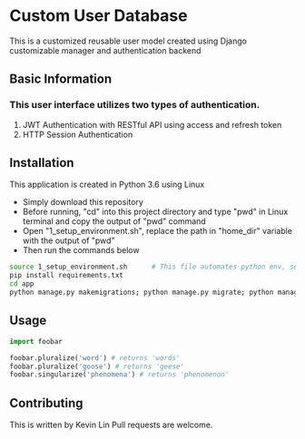 # Custom User Database  

This is a customized reusable user model created using Django customizable manager and authentication backend  

## Basic Information
### This user interface utilizes two types of authentication. 
1. JWT Authentication with RESTful API using access and refresh token
2. HTTP Session Authentication 


## Installation

This application is created in Python 3.6 using Linux
* Simply download this repository
* Before running, "cd" into this project directory and type "pwd" in Linux terminal and copy the output of "pwd" command
* Open "1_setup_environment.sh", replace the path in "home_dir" variable with the output of "pwd" 
* Then run the commands below

```bash
source 1_setup_environment.sh      # This file automates python env, setup environment variables, and clear database. 
pip install requirements.txt
cd app
python manage.py makemigrations; python manage.py migrate; python manage.py runserver

```

## Usage

```python
import foobar

foobar.pluralize('word') # returns 'words'
foobar.pluralize('goose') # returns 'geese'
foobar.singularize('phenomena') # returns 'phenomenon'
```

## Contributing

This is written by Kevin Lin
Pull requests are welcome.
